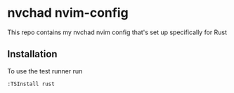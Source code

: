 # nvchad nvim-config 

This repo contains my nvchad nvim config that's set up specifically for Rust 


## Installation 

To use the test runner run 
```
:TSInstall rust
```

